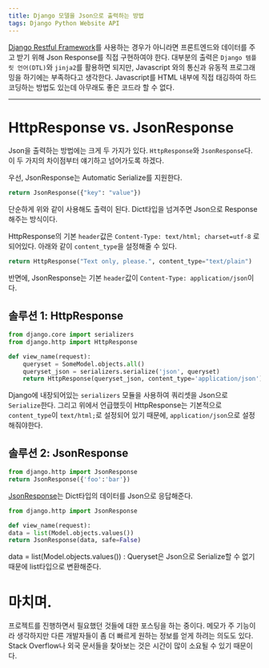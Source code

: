 ```yaml
---
title: Django 모델을 Json으로 출력하는 방법
tags: Django Python Website API
---
```

[Django Restful Framework](https://www.django-rest-framework.org/)를 사용하는 경우가 아니라면 프론트엔드와 데이터를 주고 받기 위해 Json Response를 직접 구현하여야 한다. 대부분의 출력은 `Django 템플릿 언어(DTL)`와 `jinja2`를 활용하면 되지만, Javascript 와의 통신과 유동적 프로그래밍을 하기에는 부족하다고 생각한다. Javascript를 HTML 내부에 직접 태깅하여 하드코딩하는 방법도 있는데 아무래도 좋은 코드라 할 수 없다.

<!--more-->
---
# HttpResponse vs. JsonResponse
Json을 출력하는 방법에는 크게 두 가지가 있다. `HttpResponse`와 `JsonResponse`다. 이 두 가지의 차이점부터 얘기하고 넘어가도록 하겠다.

우선, JsonResponse는 Automatic Serialize를 지원한다. 
``` python 
return JsonResponse({"key": "value"})
```
단순하게 위와 같이 사용해도 출력이 된다. Dict타입을 넘겨주면 Json으로 Response해주는 방식이다.

HttpResponse의 기본 `header`값은 `Content-Type: text/html; charset=utf-8` 로 되어있다. 아래와 같이 `content_type`을 설정해줄 수 있다.
```python
return HttpResponse("Text only, please.", content_type="text/plain")
```
반면에, JsonResponse는 기본 `header`값이 `Content-Type: application/json`이다.

## 솔루션 1: HttpResponse
``` python
from django.core import serializers
from django.http import HttpResponse

def view_name(request):
    queryset = SomeModel.objects.all()
    queryset_json = serializers.serialize('json', queryset)
    return HttpResponse(queryset_json, content_type='application/json')
```
Django에 내장되어있는 `serializers` 모듈을 사용하여 쿼리셋을 Json으로 `Serialize`한다. 그리고 위에서 언급했듯이 HttpResponse는 기본적으로 `content_type`이 `text/html;`로 설정되어 있기 때문에, `application/json`으로 설정해줘야한다.

## 솔루션 2: JsonResponse
``` python
from django.http import JsonResponse
return JsonResponse({'foo':'bar'})
```
[JsonResponse](https://docs.djangoproject.com/en/dev/ref/request-response/#jsonresponse-objects)는 Dict타입의 데이터를 Json으로 응답해준다.

``` python
from django.http import JsonResponse

def view_name(request):
data = list(Model.objects.values())
return JsonResponse(data, safe=False)
```
data = list(Model.objects.values())
: Queryset은 Json으로 Serialize할 수 없기때문에 list타입으로 변환해준다.

# 마치며.
프로젝트를 진행하면서 필요했던 것들에 대한 포스팅을 하는 중이다. 메모가 주 기능이라 생각하지만 다른 개발자들이 좀 더 빠르게 원하는 정보를 얻게 하려는 의도도 있다. Stack Overflow나 외국 문서들을 찾아보는 것은 시간이 많이 소요될 수 있기 때문이다.
